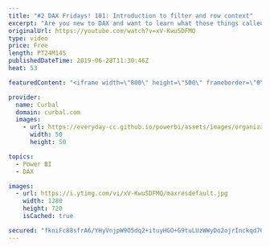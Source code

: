 ```yaml
---
title: "#2 DAX Fridays! 101: Introduction to filter and row context"
excerpt: "Are you new to DAX and want to learn what those things called filter context and row context are? I will attempt to do just that in today's video. Let me know how I did in the comments :) #dax #powerbi #daxfridays #curbal  Happy friday!  DAX 101 playlist: https://www.youtube.com/playlist?list=PLDz00l_jz6zwdC_xdTp_QANkHYIzs1BJG&disable_polymer=true"
originalUrl: https://youtube.com/watch?v=xV-KwuSDFMQ
type: video
price: Free
length: PT24M14S
publishedDateTime: 2019-06-28T11:30:46Z
heat: 53

featuredContent: "<iframe width=\"800\" height=\"500\" frameborder=\"0\" src=\"https://www.youtube.com/embed/xV-KwuSDFMQ\" allow=\"accelerometer; autoplay; encrypted-media; gyroscope; picture-in-picture\" allowfullscreen></iframe>"

provider:
  name: Curbal
  domain: curbal.com
  images:
    - url: https://everyday-cc.github.io/powerbi/assets/images/organizations/curbal.com-50x50.jpg
      width: 50
      height: 50

topics:
  - Power BI
  - DAX

images:
  - url: https://i.ytimg.com/vi/xV-KwuSDFMQ/maxresdefault.jpg
    width: 1280
    height: 720
    isCached: true

secured: "fkniFc88sfrA6/YHyVnjpW9O5dq2+ituyHGO+G9tuLUzWWyDo2ojrInckqd768HqmK9PTmqvZaDaurln45HCXzwNoE30a1IamRWiI2TBFYsIwlYBtMoUydlghb7fPrYaJhujGHKFxcpLFVd/bACZrVF6DwKXJLKeYMrjb8TQXaWYZrmLwvZqoIdtYktKE+Pc0LiC5eGH+cj5eSgR8rDw7HKC/RkscQ1Q9qrIGRtE4/gwgwTT6g5YxpnGiaA2jU4lYGxZbLssCK4TFFjId/gOwL4pDsVjQUh6AvqpdfTYLV9qVElroWPsupStb2oOQ55MdU7n+8omAZBK17IMUly8coidrHL/Ov8he203Ng6VnfXsm4ZG4ABUewkYNqMs7XM35k/HRvUF1cvGgz+8lpB7TADwABk470itl8XmXHYMad0=;aTPVB7xO/WlTwdWSaqwv1w=="
---
```


